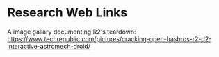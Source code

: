 # Research Web Links

A image gallary documenting R2's teardown: <https://www.techrepublic.com/pictures/cracking-open-hasbros-r2-d2-interactive-astromech-droid/>
